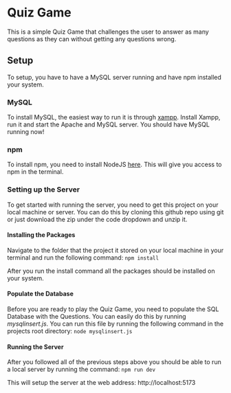 # Quiz Game

This is a simple Quiz Game that challenges the user to answer as many questions as they can without getting any questions wrong.

## Setup

To setup, you have to have a MySQL server running and have npm installed your system.

### MySQL 

To install MySQL, the easiest way to run it is through [xampp](https://www.apachefriends.org/download.html).  Install Xampp, run it and start the Apache and MySQL server.  You should have MySQL running now!

### npm

To install npm, you need to install NodeJS [here](https://nodejs.org/en).  This will give you access to npm in the terminal.

### Setting up the Server

To get started with running the server, you need to get this project on your local machine or server.  You can do this by cloning this github repo using git or just download the zip under the code dropdown and unzip it.


#### Installing the Packages

Navigate to the folder that the project it stored on your local machine in your terminal and run the following command:
```npm install```

After you run the install command all the packages should be installed on your system.

#### Populate the Database

Before you are ready to play the Quiz Game, you need to populate the SQL Database with the Questions.  You can easily do this by running *mysqlinsert.js*.  You can run this file by running the following command in the projects root directory:
```node mysqlinsert.js```

#### Running the Server

After you followed all of the previous steps above you should be able to run a local server by running the command:
```npm run dev```

This will setup the server at the web address: http://localhost:5173

